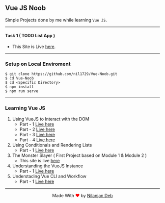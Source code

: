 ## Vue JS Noob

Simple Projects done by me while learning `Vue JS`.

---

#### Task 1 ( TODO List App )

- This Site is Live [here](https://vue-noob-1.netlify.app/).

---

### Setup on Local Enviroment

```
$ git clone https://github.com/nil1729/Vue-Noob.git
$ cd Vue-Noob
$ cd <Specific Directory>
$ npm install
$ npm run serve
```

---

### Learning Vue JS

1. Using VueJS to Interact with the DOM
   - Part - 1 [Live here](https://nil1729.github.io/Vue-Noob/vue-noob-DOM-1/)
   - Part - 2 [Live here](https://nil1729.github.io/Vue-Noob/vue-noob-DOM-2/)
   - Part - 3 [Live here](https://nil1729.github.io/Vue-Noob/vue-noob-DOM-3/)
   - Part - 4 [Live here](https://nil1729.github.io/Vue-Noob/vue-noob-DOM-4/)
2. Using Conditionals and Rendering Lists
   - Part - 1 [Live here](https://nil1729.github.io/Vue-Noob/vue-noob-COND-1/)
3. The Monster Slayer ( First Project based on Module 1 & Module 2 )
   - This site is live [here](https://nil1729.github.io/Vue-Noob/vue-noob-PROJ-1)
4. Understanding the VueJS Instance
   - Part - 1 [Live here](https://nil1729.github.io/Vue-Noob/vue-noob-INST-1/)
5. Understading Vue CLI and Workflow
   - Part - 1 [Live here](https://nil1729.github.io/Vue-Noob/Vue-noob-CLI-1)

---

<p style="text-align: center;">Made With<span style="color: red;"> &#10084; </span>by <a href="https://github.com/nil1729" target="_blank"> Nilanjan Deb </a> </p>
